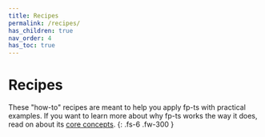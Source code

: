 ```yaml
---
title: Recipes
permalink: /recipes/
has_children: true
nav_order: 4
has_toc: true
---
```


# Recipes

These "how-to" recipes are meant to help you apply fp-ts with practical examples. If you want to learn more about why fp-ts works the way it does, read on about its [core concepts](../introduction/core-concepts).
{: .fs-6 .fw-300 }
